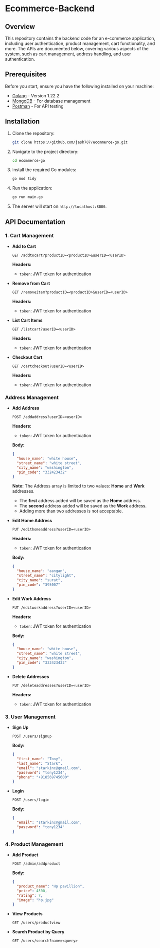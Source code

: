 # Ecommerce-Backend

## Overview

This repository contains the backend code for an e-commerce application, including user authentication, product management, cart functionality, and more. The APIs are documented below, covering various aspects of the system, such as cart management, address handling, and user authentication.

## Prerequisites

Before you start, ensure you have the following installed on your machine:

- [Golang](https://golang.org/doc/install) - Version 1.22.2
- [MongoDB](https://docs.mongodb.com/manual/installation/) - For database management
- [Postman](https://www.postman.com/downloads/) - For API testing

## Installation

1. Clone the repository:

   ```bash
   git clone https://github.com/jash707/ecommerce-go.git
   ```

2. Navigate to the project directory:

   ```bash
   cd ecommerce-go
   ```

3. Install the required Go modules:

   ```bash
   go mod tidy
   ```

4. Run the application:

   ```bash
   go run main.go
   ```

5. The server will start on `http://localhost:8000`.

## API Documentation

### 1. Cart Management

- **Add to Cart**

  ```http
  GET /addtocart?productID=<productID>&userID=<userID>
  ```

  **Headers:**

  - `token`: JWT token for authentication

- **Remove from Cart**

  ```http
  GET /removeitem?productID=<productID>&userID=<userID>
  ```

  **Headers:**

  - `token`: JWT token for authentication

- **List Cart Items**

  ```http
  GET /listcart?userID=<userID>
  ```

  **Headers:**

  - `token`: JWT token for authentication

- **Checkout Cart**

  ```http
  GET /cartcheckout?userID=<userID>
  ```

  **Headers:**

  - `token`: JWT token for authentication

### Address Management

- **Add Address**

  ```http
  POST /addaddress?userID=<userID>
  ```

  **Headers:**

  - `token`: JWT token for authentication

  **Body:**

  ```json
  {
    "house_name": "white house",
    "street_name": "white street",
    "city_name": "washington",
    "pin_code": "332423432"
  }
  ```

  **Note:**
  The Address array is limited to two values: **Home** and **Work** addresses.

  - The **first** address added will be saved as the **Home** address.
  - The **second** address added will be saved as the **Work** address.
  - Adding more than two addresses is not acceptable.

- **Edit Home Address**

  ```http
  PUT /edithomeaddress?userID=<userID>
  ```

  **Headers:**

  - `token`: JWT token for authentication

  **Body:**

  ```json
  {
    "house_name": "aangan",
    "street_name": "citylight",
    "city_name": "surat",
    "pin_code": "395007"
  }
  ```

- **Edit Work Address**

  ```http
  PUT /editworkaddress?userID=<userID>
  ```

  **Headers:**

  - `token`: JWT token for authentication

  **Body:**

  ```json
  {
    "house_name": "white house",
    "street_name": "white street",
    "city_name": "washington",
    "pin_code": "332423432"
  }
  ```

- **Delete Addresses**

  ```http
  PUT /deleteaddresses?userID=<userID>
  ```

  **Headers:**

  - `token`: JWT token for authentication

### 3. User Management

- **Sign Up**

  ```http
  POST /users/signup
  ```

  **Body:**

  ```json
  {
    "first_name": "Tony",
    "last_name": "Stark",
    "email": "starkinc@gmail.com",
    "password": "tony1234",
    "phone": "+918569745600"
  }
  ```

- **Login**

  ```http
  POST /users/login
  ```

  **Body:**

  ```json
  {
    "email": "starkinc@gmail.com",
    "password": "tony1234"
  }
  ```

### 4. Product Management

- **Add Product**

  ```http
  POST /admin/addproduct
  ```

  **Body:**

  ```json
  {
    "product_name": "Hp pavillion",
    "price": 4500,
    "rating": 7,
    "image": "hp.jpg"
  }
  ```

- **View Products**

  ```http
  GET /users/productview
  ```

- **Search Product by Query**

  ```http
  GET /users/search?name=<query>
  ```

